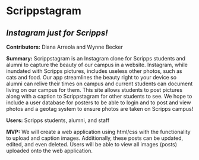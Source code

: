 # Scrippstagram
## _Instagram just for Scripps!_
**Contributors:** Diana Arreola and Wynne Becker

**Summary:**
Scrippstagram is an Instagram clone for Scripps students and alumni to capture the beauty of our campus in a website. Instagram, while inundated with Scripps pictures, includes useless other photos, such as cats and food. Our app streamlines the beauty right to your device so alumni can relive their times on campus and current students can document living on our campus for them. This site allows students to post pictures along with a caption to Scrippstagram for other students to see. We hope to include a user database for posters to be able to login and to post and view photos and a geotag system to ensure photos are taken on Scripps campus!

**Users:**
Scripps students, alumni, and staff

**MVP:**
We will create a web application using html/css with the functionality to upload and caption images. Additionally, these posts can be updated, edited, and even deleted. Users will be able to view all images (posts) uploaded onto the web application.